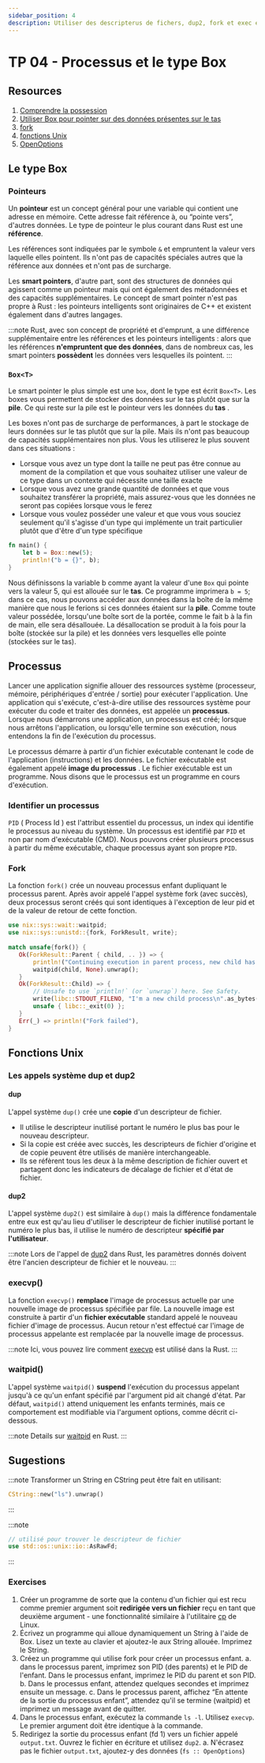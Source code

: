 ```yaml
---
sidebar_position: 4
description: Utiliser des descripterus de fichers, dup2, fork et exec et le type Box
---
```


# TP 04 - Processus et le type Box

## Resources
1. [Comprendre la possession](https://jimskapt.github.io/rust-book-fr/ch04-00-understanding-ownership.html)
2. [Utiliser Box<T> pour pointer sur des données présentes sur le tas](https://jimskapt.github.io/rust-book-fr/ch15-01-box.html)
3. [fork](https://docs.rs/nix/0.23.1/nix/unistd/fn.fork.html)
4. [fonctions Unix](https://docs.rs/nix/0.23.1/nix/unistd/index.html)
5. [OpenOptions](https://doc.rust-lang.org/std/fs/struct.OpenOptions.html)

## Le type Box
### Pointeurs
Un **pointeur** est un concept général pour une variable qui contient une adresse en mémoire. Cette adresse fait référence à, ou “pointe vers”, d'autres données. Le type de pointeur le plus courant dans Rust est une **référence**.

Les références sont indiquées par le symbole `&` et empruntent la valeur vers laquelle elles pointent. Ils n'ont pas de capacités spéciales autres que la référence aux données et n'ont pas de surcharge.

Les **smart pointers**, d'autre part, sont des structures de données qui agissent comme un pointeur mais qui ont également des métadonnées et des capacités supplémentaires. Le concept de smart pointer n'est pas propre à Rust : les pointeurs intelligents sont originaires de C++ et existent également dans d'autres langages.

:::note
Rust, avec son concept de propriété et d'emprunt, a une différence supplémentaire entre les références et les pointeurs intelligents : alors que les références **n'empruntent que des données**, dans de nombreux cas, les smart pointers **possèdent** les données vers lesquelles ils pointent.
:::

### `Box<T>`
Le smart pointer le plus simple est une `box`, dont le type est écrit `Box<T>`. Les boxes vous permettent de stocker des données sur le tas plutôt que sur la **pile**. Ce qui reste sur la pile est le pointeur vers les données du **tas** .

Les boxes n'ont pas de surcharge de performances, à part le stockage de leurs données sur le tas plutôt que sur la pile. Mais ils n'ont pas beaucoup de capacités supplémentaires non plus. Vous les utiliserez le plus souvent dans ces situations :
* Lorsque vous avez un type dont la taille ne peut pas être connue au moment de la compilation et que vous souhaitez utiliser une valeur de ce type dans un contexte qui nécessite une taille exacte
* Lorsque vous avez une grande quantité de données et que vous souhaitez transférer la propriété, mais assurez-vous que les données ne seront pas copiées lorsque vous le ferez
* Lorsque vous voulez posséder une valeur et que vous vous souciez seulement qu'il s'agisse d'un type qui implémente un trait particulier plutôt que d'être d'un type spécifique

```rust
fn main() {
    let b = Box::new(5);
    println!("b = {}", b);
}
```

Nous définissons la variable b comme ayant la valeur d'une `Box` qui pointe vers la valeur 5, qui est allouée sur le **tas**. Ce programme imprimera `b = 5`; dans ce cas, nous pouvons accéder aux données dans la boîte de la même manière que nous le ferions si ces données étaient sur la **pile**. Comme toute valeur possédée, lorsqu'une boîte sort de la portée, comme le fait b à la fin de main, elle sera désallouée. La désallocation se produit à la fois pour la boîte (stockée sur la pile) et les données vers lesquelles elle pointe (stockées sur le tas).

## Processus
Lancer une application signifie allouer des ressources système (processeur, mémoire, périphériques d'entrée / sortie) pour exécuter l'application. Une application qui s'exécute, c'est-à-dire utilise des ressources système pour exécuter du code et traiter des données, est appelée un **processus**. Lorsque nous démarrons une application, un processus est créé; lorsque nous arrêtons l'application, ou lorsqu'elle termine son exécution, nous entendons la fin de l'exécution du processus.

Le processus démarre à partir d'un fichier exécutable contenant le code de l'application (instructions) et les données. Le fichier exécutable est également appelé **image du processus** . Le fichier exécutable est un programme. Nous disons que le processus est un programme en cours d'exécution. 

### Identifier un processus
``PID`` ( Process Id ) est l'attribut essentiel du processus, un index qui identifie le processus au niveau du système. Un processus est identifié par ``PID`` et non par nom d'exécutable (CMD). Nous pouvons créer plusieurs processus à partir du même exécutable, chaque processus ayant son propre ``PID``.

### Fork
La fonction ``fork()`` crée un nouveau processus enfant dupliquant le processus parent. Après avoir appelé l'appel système fork (avec succès), deux processus seront créés qui sont identiques à l'exception de leur pid et de la valeur de retour de cette fonction.

```rust
use nix::sys::wait::waitpid;
use nix::sys::unistd::{fork, ForkResult, write};
 
match unsafe{fork()} {
   Ok(ForkResult::Parent { child, .. }) => {
       println!("Continuing execution in parent process, new child has pid: {}", child);
       waitpid(child, None).unwrap();
   }
   Ok(ForkResult::Child) => {
       // Unsafe to use `println!` (or `unwrap`) here. See Safety.
       write(libc::STDOUT_FILENO, "I'm a new child process\n".as_bytes()).ok();
       unsafe { libc::_exit(0) };
   }
   Err(_) => println!("Fork failed"),
}
```

## Fonctions Unix
### Les appels système dup et dup2
#### dup
L'appel système `dup()` crée une **copie** d'un descripteur de fichier.
* Il utilise le descripteur inutilisé portant le numéro le plus bas pour le nouveau descripteur.
* Si la copie est créée avec succès, les descripteurs de fichier d'origine et de copie peuvent être utilisés de manière interchangeable.
* Ils se réfèrent tous les deux à la même description de fichier ouvert et partagent donc les indicateurs de décalage de fichier et d'état de fichier.

#### dup2
L'appel système `dup2()` est similaire à `dup()` mais la différence fondamentale entre eux est qu'au lieu d'utiliser le descripteur de fichier inutilisé portant le numéro le plus bas, il utilise le numéro de descripteur **spécifié par l'utilisateur**.

:::note
Lors de l'appel de [dup2](https://docs.rs/nix/0.23.1/nix/unistd/fn.dup2.html) dans Rust, les paramètres donnés doivent être l'ancien descripteur de fichier et le nouveau.
:::

### execvp()
La fonction `execvp()` **remplace** l'image de processus actuelle par une nouvelle image de processus spécifiée par file. La nouvelle image est construite à partir d'un **fichier exécutable** standard appelé le nouveau fichier d'image de processus. Aucun retour n'est effectué car l'image de processus appelante est remplacée par la nouvelle image de processus.

:::note
Ici, vous pouvez lire comment [execvp](https://docs.rs/nix/0.23.1/nix/unistd/fn.execvp.html) est utilisé dans la Rust.
:::

### waitpid()
L'appel système `waitpid()` **suspend** l'exécution du processus appelant jusqu'à ce qu'un enfant spécifié par l'argument pid ait changé d'état. Par défaut, `waitpid()` attend uniquement les enfants terminés, mais ce comportement est modifiable via l'argument options, comme décrit ci-dessous.

:::note
Details sur [waitpid](https://docs.rs/nix/0.23.1/nix/sys/wait/fn.waitpid.html) en Rust.
:::

## Sugestions
:::note
Transformer un String en CString peut être fait en utilisant: 
```rust
CString::new("ls").unwrap()
```
:::

:::note
```rust
// utilisé pour trouver le descripteur de fichier 
use std::os::unix::io::AsRawFd;
```
:::

### Exercises
1. Créer un programme de sorte que la contenu d'un fichier qui est recu comme premier argument soit **redirigée vers un fichier** reçu en tant que deuxième argument - une fonctionnalité similaire à l'utilitaire [cp](https://www.geeksforgeeks.org/cp-command-linux-examples/) de Linux.
2. Écrivez un programme qui alloue dynamiquement un String à l'aide de Box. Lisez un texte au clavier et ajoutez-le aux String allouée. Imprimez le String.
3. Créez un programme qui utilise fork pour créer un processus enfant.
   a. dans le processus parent, imprimez son PID (des parents) et le PID de l'enfant. Dans le processus enfant, imprimez le PID du parent et son PID.
   b. Dans le processus enfant, attendez quelques secondes et imprimez ensuite un message.
   c. Dans le processus parent, affichez “En attente de la sortie du processus enfant”, attendez qu'il se termine (waitpid) et imprimez un message avant de quitter.
4. Dans le processus enfant, exécutez la commande `ls -l`. Utilisez `execvp`. Le premier argument doit être identique à la commande.
5. Redirigez la sortie du processus enfant (fd 1) vers un fichier appelé `output.txt`. Ouvrez le fichier en écriture et utilisez `dup2`.
   a. N'écrasez pas le fichier `output.txt`, ajoutez-y des données (`fs :: OpenOptions`)